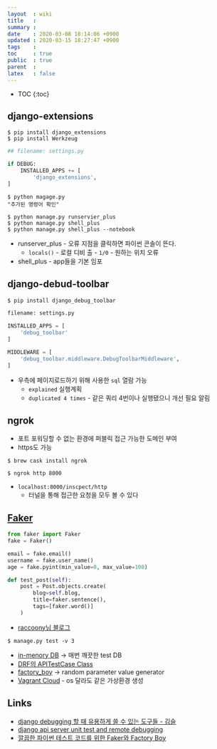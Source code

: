 ```yaml
---
layout  : wiki
title   : 
summary : 
date    : 2020-03-08 18:14:06 +0900
updated : 2020-03-15 18:27:47 +0900
tags    : 
toc     : true
public  : true
parent  : 
latex   : false
---
```

* TOC
{:toc}

## django-extensions

```shell
$ pip install django_extensions
$ pip install Werkzeug
```

```python
## filename: settings.py

if DEBUG:
    INSTALLED_APPS += [
        'django_extensions',
]
```

```shell
$ python magage.py
"추가된 명령어 확인"
```

```shell
$ python manage.py runservier_plus
$ python manage.py shell_plus
$ python manage.py shell_plus --notebook
```

- runserver_plus - 오류 지점을 클릭하면 파이썬 콘솔이 뜬다.
    - `locals()` - 로컬 디비 출     - `1/0` - 원하는 위치 오류
- shell_plus - app들을 기본 임포

## django-debud-toolbar

```python
$ pip install django_debug_toolbar
```

```python
filename: settings.py

INSTALLED_APPS = [
    'debug_toolbar'
]
```

```python
MIDDLEWARE = [
    'debug_toolbar.middleware.DebugToolbarMiddleware',
]
```

- 우측에 페이지로드하기 위해 사용한 `sql` 열람 가능
    - `explained` 실행계획
    - `duplicated 4 times` - 같은 쿼리 4번이나 실행됐으니 개선 필요 알림


## ngrok

- 포트 포워딩할 수 없는 환경에 퍼블릭 접근 가능한 도메인 부여
- https도 가능

```shell
$ brew cask install ngrok
```

```shell
$ ngrok http 8000
```

- `localhost:8000/inscpect/http`
    - 터널을 통해 접근한 요청을 모두 볼 수 있다

## [Faker](https://factoryboy.readthedocs.io/en/latest/)

```python
from faker import Faker
fake = Faker()

email = fake.email()
username = fake.user_name()
age = fake.pyint(min_value=0, max_value=100)
```

```python
def test_post(self):
    post = Post.objects.create(
        blog=self.blog,
        title=faker.sentence(),
        tags=[faker.word()]
    )
```
- [raccoony님 블로그](https://www.44bits.io/ko/post/faker-and-factory-boy-for-clean-code-on-python-test)


```shell
$ manage.py test -v 3
```

- [in-menory DB](https://pypi.org/project/django-memdb/) -> 매번 깨끗한 test DB
- [DRF의 APITestCase Class](https://www.django-rest-framework.org/api-guide/testing/)
- [factory_boy](https://factoryboy.readthedocs.io/en/latest/) -> random parameter value generator
- [Vagrant Cloud](https://app.vagrantup.com/mvbcoding/boxes/awslinux/) - os 달라도 같은 가상환경 생성

## Links

- [django debugging 할 때 유용하게 쓸 수 있는 도구들 - 김슬](https://www.youtube.com/watch?v=VUGNYr_GxEY&t=265s)
- [django api server unit test and remote debugging](https://www.slideshare.net/addnull/20170813-django-api-server-unit-test-and-remote-debugging)
- [깔끔한 파이썬 테스트 코드를 위한 Faker와 Factory Boy](https://www.44bits.io/ko/post/faker-and-factory-boy-for-clean-code-on-python-test)
